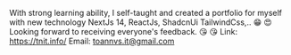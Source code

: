 With strong learning ability, I self-taught and created a portfolio for myself with new technology NextJs 14, ReactJs, ShadcnUi TailwindCss,.. 😁 😍
Looking forward to receiving everyone's feedback. 😘 😘
Link: https://tnit.info/
Email: toannvs.it@gmail.com
